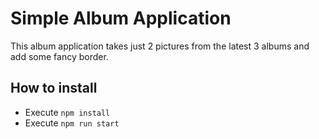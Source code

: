 # Simple Album Application

This album application takes just 2 pictures from the latest 3 albums and add some fancy border.

## How to install

  - Execute `npm install`
  - Execute `npm run start`

